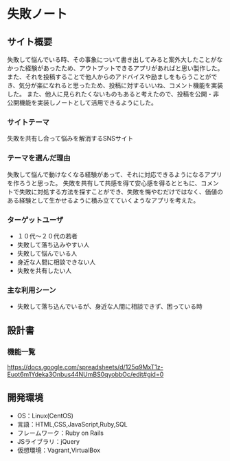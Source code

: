 # 失敗ノート

## サイト概要
  失敗して悩んでいる時、その事象について書き出してみると案外大したことがなかった経験があったため、アウトプットできるアプリがあればと思い製作した。
また、それを投稿することで他人からのアドバイスや励ましをもらうことができ、気分が楽になれると思ったため、投稿に対するいいね、コメント機能を実装した。
また、他人に見られたくないものもあると考えたので、投稿を公開・非公開機能を実装しノートとして活用できるようにした。

### サイトテーマ
  失敗を共有し合って悩みを解消するSNSサイト

### テーマを選んだ理由
  失敗して悩んで動けなくなる経験があって、それに対応できるようになるアプリを作ろうと思った。
失敗を共有して共感を得て安心感を得るとともに、コメントで失敗に対処する方法を探すことができ、失敗を悔やむだけではなく、価値のある経験として生かせるように積み立てていくようなアプリを考えた。

### ターゲットユーザ
- １０代～２０代の若者
- 失敗して落ち込みやすい人
- 失敗して悩んでいる人
- 身近な人間に相談できない人
- 失敗を共有したい人

### 主な利用シーン
- 失敗して落ち込んでいるが、身近な人間に相談できず、困っている時

## 設計書

### 機能一覧
<https://docs.google.com/spreadsheets/d/125q9MxT1z-Euot6m1Ydeka3Onbus44NUmBS0qyobbOc/edit#gid=0>

## 開発環境
- OS：Linux(CentOS)
- 言語：HTML,CSS,JavaScript,Ruby,SQL
- フレームワーク：Ruby on Rails
- JSライブラリ：jQuery
- 仮想環境：Vagrant,VirtualBox


